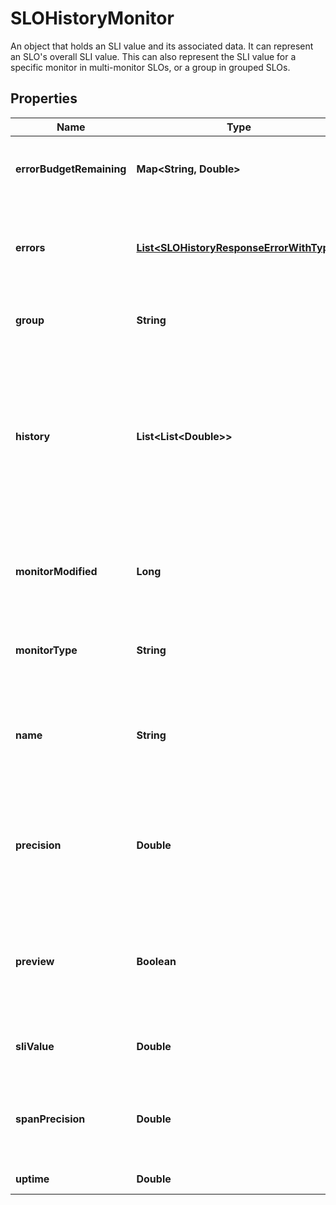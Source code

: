 

# SLOHistoryMonitor

An object that holds an SLI value and its associated data. It can represent an SLO's overall SLI value. This can also represent the SLI value for a specific monitor in multi-monitor SLOs, or a group in grouped SLOs.

## Properties

Name | Type | Description | Notes
------------ | ------------- | ------------- | -------------
**errorBudgetRemaining** | **Map&lt;String, Double&gt;** | A mapping of threshold &#x60;timeframe&#x60; to the remaining error budget. |  [optional]
**errors** | [**List&lt;SLOHistoryResponseErrorWithType&gt;**](SLOHistoryResponseErrorWithType.md) | An array of error objects returned while querying the history data for the service level objective. |  [optional]
**group** | **String** | For groups in a grouped SLO, this is the group name. |  [optional]
**history** | **List&lt;List&lt;Double&gt;&gt;** | For &#x60;monitor&#x60; based SLOs, this includes the aggregated history as arrays that include time series and uptime data where &#x60;0&#x3D;monitor&#x60; is in &#x60;OK&#x60; state and &#x60;1&#x3D;monitor&#x60; is in &#x60;alert&#x60; state. |  [optional]
**monitorModified** | **Long** | For &#x60;monitor&#x60; based SLOs, this is the last modified timestamp in epoch seconds of the monitor. |  [optional]
**monitorType** | **String** | For &#x60;monitor&#x60; based SLOs, this describes the type of monitor. |  [optional]
**name** | **String** | For groups in a grouped SLO, this is the group name. For monitors in a multi-monitor SLO, this is the monitor name. |  [optional]
**precision** | **Double** | The amount of decimal places the SLI value is accurate to for the given from &#x60;&amp;&amp;&#x60; to timestamp. Use &#x60;span_precision&#x60; instead. |  [optional]
**preview** | **Boolean** | For &#x60;monitor&#x60; based SLOs, when &#x60;true&#x60; this indicates that a replay is in progress to give an accurate uptime calculation. |  [optional]
**sliValue** | **Double** | The current SLI value of the SLO over the history window. |  [optional]
**spanPrecision** | **Double** | The amount of decimal places the SLI value is accurate to for the given from &#x60;&amp;&amp;&#x60; to timestamp. |  [optional]
**uptime** | **Double** | Use &#x60;sli_value&#x60; instead. |  [optional]



